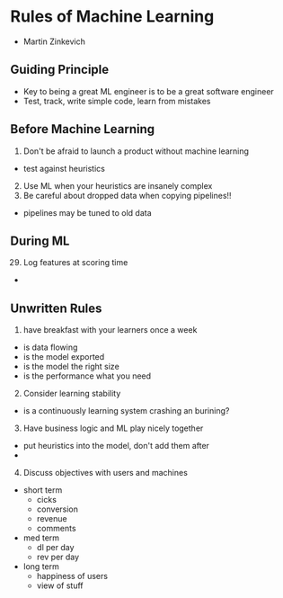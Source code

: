 # Rules of Machine Learning

+ Martin Zinkevich

## Guiding Principle

+ Key to being a great ML engineer is to be a great software engineer
+ Test, track, write simple code, learn from mistakes

## Before Machine Learning

1. Don't be afraid to launch a product without machine learning
  + test against heuristics
2. Use ML when your heuristics are insanely complex
6. Be careful about dropped data when copying pipelines!!
  + pipelines may be tuned to old data

## During ML

29. Log features at scoring time
  + 

## Unwritten Rules

1. have breakfast with your learners once a week
  + is data flowing
  + is the model exported
  + is the model the right size
  + is the performance what you need
2. Consider learning stability
  + is a continuously learning system crashing an burining?
3. Have business logic and ML play nicely together
  + put heuristics into the model, don't add them after
  + 
4. Discuss objectives with users and machines
  + short term
    + cicks
    + conversion
    + revenue
    + comments
  + med term
    + dl per day
    + rev per day
  + long term
    + happiness of users
    + view of stuff
